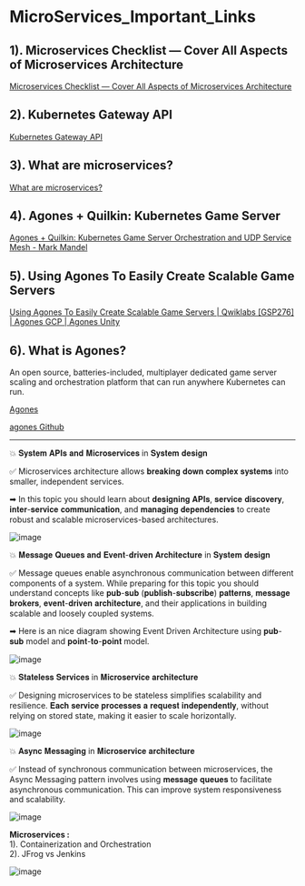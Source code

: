 # MicroServices_Important_Links

## 1). Microservices Checklist — Cover All Aspects of Microservices Architecture  
 [Microservices Checklist — Cover All Aspects of Microservices Architecture](https://medium.com/design-microservices-architecture-with-patterns/microservices-checklist-cover-all-aspects-of-microservices-architecture-e3243fe1a53f)

## 2). Kubernetes Gateway API
 [Kubernetes Gateway API](https://www.solo.io/topics/kubernetes-api-gateway/)

## 3). What are microservices?  
 [What are microservices?](https://www.solo.io/topics/microservices/)

## 4). Agones + Quilkin: Kubernetes Game Server  
 [Agones + Quilkin: Kubernetes Game Server Orchestration and UDP Service Mesh - Mark Mandel](https://www.youtube.com/watch?v=RHOHkIYdrqw)

## 5). Using Agones To Easily Create Scalable Game Servers
 [Using Agones To Easily Create Scalable Game Servers | Qwiklabs [GSP276] | Agones GCP | Agones Unity](https://www.youtube.com/watch?v=XQCHCCjfZCY)

## 6). What is Agones?
An open source, batteries-included, multiplayer dedicated game server scaling and orchestration platform that can run anywhere Kubernetes can run.

[Agones](https://agones.dev/site/)

[agones Github](https://github.com/googleforgames/agones)

------------------------------------------------------------------------------------------------------------------------------------------------------------------------------------------------------------------------------------------

💥 𝐒𝐲𝐬𝐭𝐞𝐦 𝐀𝐏𝐈𝐬 𝐚𝐧𝐝 𝐌𝐢𝐜𝐫𝐨𝐬𝐞𝐫𝐯𝐢𝐜𝐞𝐬 in 𝐒𝐲𝐬𝐭𝐞𝐦 𝐝𝐞𝐬𝐢𝐠𝐧

✅ Microservices architecture allows 𝐛𝐫𝐞𝐚𝐤𝐢𝐧𝐠 𝐝𝐨𝐰𝐧 𝐜𝐨𝐦𝐩𝐥𝐞𝐱 𝐬𝐲𝐬𝐭𝐞𝐦𝐬 into smaller, independent services.

➡ In this topic you should learn about 𝐝𝐞𝐬𝐢𝐠𝐧𝐢𝐧𝐠 𝐀𝐏𝐈𝐬, 𝐬𝐞𝐫𝐯𝐢𝐜𝐞 𝐝𝐢𝐬𝐜𝐨𝐯𝐞𝐫𝐲, 𝐢𝐧𝐭𝐞𝐫-𝐬𝐞𝐫𝐯𝐢𝐜𝐞 𝐜𝐨𝐦𝐦𝐮𝐧𝐢𝐜𝐚𝐭𝐢𝐨𝐧, and 𝐦𝐚𝐧𝐚𝐠𝐢𝐧𝐠 𝐝𝐞𝐩𝐞𝐧𝐝𝐞𝐧𝐜𝐢𝐞𝐬 to create robust and scalable microservices-based architectures.

![image](https://github.com/user-attachments/assets/165ba861-da80-42b2-9b03-67a8dfab36a3)

💥 𝐌𝐞𝐬𝐬𝐚𝐠𝐞 𝐐𝐮𝐞𝐮𝐞𝐬 𝐚𝐧𝐝 𝐄𝐯𝐞𝐧𝐭-𝐝𝐫𝐢𝐯𝐞𝐧 𝐀𝐫𝐜𝐡𝐢𝐭𝐞𝐜𝐭𝐮𝐫𝐞 in 𝐒𝐲𝐬𝐭𝐞𝐦 𝐝𝐞𝐬𝐢𝐠𝐧

✅ Message queues enable asynchronous communication between different components of a system. While preparing for this topic you should understand concepts like 𝐩𝐮𝐛-𝐬𝐮𝐛 (𝐩𝐮𝐛𝐥𝐢𝐬𝐡-𝐬𝐮𝐛𝐬𝐜𝐫𝐢𝐛𝐞) 𝐩𝐚𝐭𝐭𝐞𝐫𝐧𝐬, 𝐦𝐞𝐬𝐬𝐚𝐠𝐞 𝐛𝐫𝐨𝐤𝐞𝐫𝐬, 𝐞𝐯𝐞𝐧𝐭-𝐝𝐫𝐢𝐯𝐞𝐧 𝐚𝐫𝐜𝐡𝐢𝐭𝐞𝐜𝐭𝐮𝐫𝐞, and their applications in building scalable and loosely coupled systems.

➡ Here is an nice diagram showing Event Driven Architecture using 𝐩𝐮𝐛-𝐬𝐮𝐛 model and 𝐩𝐨𝐢𝐧𝐭-𝐭𝐨-𝐩𝐨𝐢𝐧𝐭 model.

![image](https://github.com/user-attachments/assets/d10fd4cf-3233-4065-87d5-14c991456691)

💥 𝐒𝐭𝐚𝐭𝐞𝐥𝐞𝐬𝐬 𝐒𝐞𝐫𝐯𝐢𝐜𝐞𝐬 in 𝐌𝐢𝐜𝐫𝐨𝐬𝐞𝐫𝐯𝐢𝐜𝐞 𝐚𝐫𝐜𝐡𝐢𝐭𝐞𝐜𝐭𝐮𝐫𝐞

✅ Designing microservices to be stateless simplifies scalability and resilience. 𝐄𝐚𝐜𝐡 𝐬𝐞𝐫𝐯𝐢𝐜𝐞 𝐩𝐫𝐨𝐜𝐞𝐬𝐬𝐞𝐬 𝐚 𝐫𝐞𝐪𝐮𝐞𝐬𝐭 𝐢𝐧𝐝𝐞𝐩𝐞𝐧𝐝𝐞𝐧𝐭𝐥𝐲, without relying on stored state, making it easier to scale horizontally.

![image](https://github.com/user-attachments/assets/4984fe3b-7634-485f-9a72-4aa83122650a)

💥 𝐀𝐬𝐲𝐧𝐜 𝐌𝐞𝐬𝐬𝐚𝐠𝐢𝐧𝐠 in 𝐌𝐢𝐜𝐫𝐨𝐬𝐞𝐫𝐯𝐢𝐜𝐞 𝐚𝐫𝐜𝐡𝐢𝐭𝐞𝐜𝐭𝐮𝐫𝐞

✅ Instead of synchronous communication between microservices, the Async Messaging pattern involves using 𝐦𝐞𝐬𝐬𝐚𝐠𝐞 𝐪𝐮𝐞𝐮𝐞𝐬 to facilitate asynchronous communication. This can improve system responsiveness and scalability.

![image](https://github.com/user-attachments/assets/cb81dda9-5b37-463c-8675-3b4dd891ae71)


**Microservices :**   
1). Containerization and Orchestration  
2). JFrog vs Jenkins  

![image](https://github.com/user-attachments/assets/1f2cae39-a179-4c38-9971-6e21f3ba6f30)
